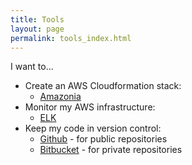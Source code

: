 ```yaml
---
title: Tools
layout: page
permalink: tools_index.html
---
```


I want to...
* Create an AWS Cloudformation stack:
  * [Amazonia](https://github.com/GeoscienceAustralia/Amazonia)
* Monitor my AWS infrastructure:
  * [ELK]()
* Keep my code in version control:
  * [Github](https://github.com/GeoscienceAustralia) - for public repositories
  * [Bitbucket](https://bitbucket.org/geoscienceaustralia) - for private repositories

